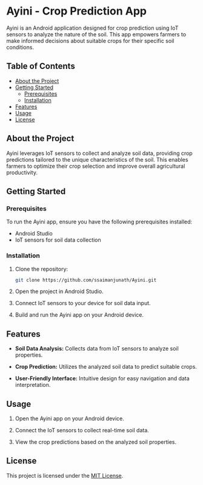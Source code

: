 # Ayini - Crop Prediction App

Ayini is an Android application designed for crop prediction using IoT sensors to analyze the nature of the soil. 
This app empowers farmers to make informed decisions about suitable crops for their specific soil conditions.

## Table of Contents

- [About the Project](#about-the-project)
- [Getting Started](#getting-started)
  - [Prerequisites](#prerequisites)
  - [Installation](#installation)
- [Features](#features)
- [Usage](#usage)
- [License](#license)

## About the Project

Ayini leverages IoT sensors to collect and analyze soil data, providing crop predictions tailored to the unique characteristics of the soil. This enables farmers to optimize their crop selection and improve overall agricultural productivity.

## Getting Started

### Prerequisites

To run the Ayini app, ensure you have the following prerequisites installed:

- Android Studio
- IoT sensors for soil data collection

### Installation

1. Clone the repository:

    ```sh
    git clone https://github.com/ssaimanjunath/Ayini.git
    ```

2. Open the project in Android Studio.

3. Connect IoT sensors to your device for soil data input.

4. Build and run the Ayini app on your Android device.

## Features

- **Soil Data Analysis:** Collects data from IoT sensors to analyze soil properties.
  
- **Crop Prediction:** Utilizes the analyzed soil data to predict suitable crops.

- **User-Friendly Interface:** Intuitive design for easy navigation and data interpretation.

## Usage

1. Open the Ayini app on your Android device.

2. Connect the IoT sensors to collect real-time soil data.

3. View the crop predictions based on the analyzed soil properties.

## License

This project is licensed under the [MIT License](LICENSE).
